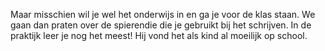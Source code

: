 Maar misschien wil je wel het onderwijs in en ga je voor de klas staan.
We gaan dan praten over de spierendie  die je gebruikt bij het schrijven.
In de praktijk leer je nog het meest!
Hij vond het als kind al moeilijk op school.
